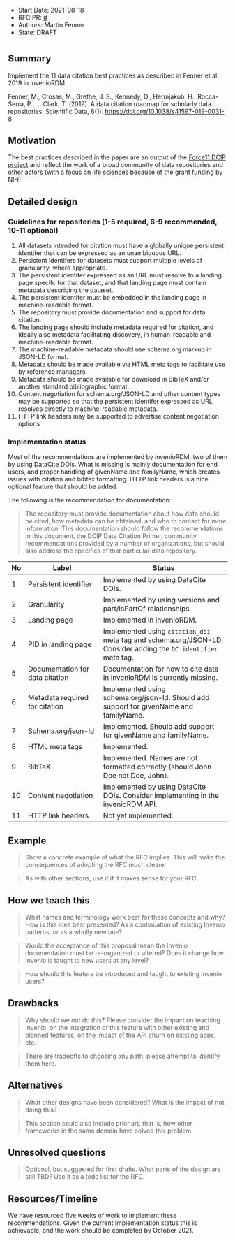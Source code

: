 - Start Date: 2021-08-18
- RFC PR: [#<PR>](https://github.com/inveniosoftware/rfcs/pull/<PR>)
- Authors: Martin Fenner
- State: DRAFT

# <RFC Data Citation Best Practices>

## Summary

Implement the 11 data citation best practices as described in Fenner et al. 2019 in invenioRDM.

Fenner, M., Crosas, M., Grethe, J. S., Kennedy, D., Hermjakob, H., Rocca-Serra, P., … Clark, T. (2019). A data citation roadmap for scholarly data repositories. Scientific Data, 6(1). https://doi.org/10.1038/s41597-019-0031-8

## Motivation

The best practices described in the paper are an output of the [Force11 DCIP project](https://www.force11.org/group/dcip) and reflect the work of a broad community of data repositories and other actors (with a focus on life sciences because of the grant funding by NIH).

## Detailed design

### Guidelines for repositories (1-5 required, 6-9 recommended, 10-11 optional)

1. All datasets intended for citation must have a globally unique persistent identifer that can be expressed as an unambiguous URL.
2. Persistent identifers for datasets must support multiple levels of granularity, where appropriate.
3. The persistent identifer expressed as an URL must resolve to a landing page specifc for that dataset, and that landing page must contain metadata describing the dataset.
4. The persistent identifer must be embedded in the landing page in machine-readable format.
5. The repository must provide documentation and support for data citation.
6. The landing page should include metadata required for citation, and ideally also metadata facilitating discovery, in human-readable and machine-readable format.
7. The machine-readable metadata should use schema.org markup in JSON-LD format.
8. Metadata should be made available via HTML meta tags to facilitate use by reference managers.
9. Metadata should be made available for download in BibTeX and/or another standard bibliographic format.
10. Content negotiation for schema.org/JSON-LD and other content types may be supported so that the persistent identifer expressed as URL resolves directly to machine-readable metadata.
11. HTTP link headers may be supported to advertise content negotiation options

### Implementation status

Most of the recommendations are implemented by invenioRDM, two of them by using DataCite DOIs. What is missing is mainly documentation for end users, and proper handling of givenName and familyName, which creates issues with citation and bibtex formatting. HTTP link headers is a nice optional feature that should be added.

The following is the recommendation for documentation:

> The repository must provide documentation about how data should be cited, how metadata can be obtained, and who to contact for more information. This documentation should follow the recommendations in this document, the DCIP Data Citation Primer, community recommendations provided by a number of organizations, but should also address the specifics of that particular data repository.

| No  | Label                           | Status                                                                                                          |
| --- | ------------------------------- | --------------------------------------------------------------------------------------------------------------- |
| 1   | Persistent identifier           | Implemented by using DataCite DOIs.                                                                             |
| 2   | Granularity                     | Implemented by using versions and part/isPartOf relationships.                                                  |
| 3   | Landing page                    | Implemented in invenioRDM.                                                                                      |
| 4   | PID in landing page             | Implemented using `citation_doi` meta tag and schema.org/JSON-LD. Consider adding the `DC.identifier` meta tag. |
| 5   | Documentation for data citation | Documentation for how to cite data in invenioRDM is currently missing.                                          |
| 6   | Metadata required for citation  | Implemented using schema.org/json-ld. Should add support for givenName and familyName.                          |
| 7   | Schema.org/json-ld              | Implemented. Should add support for givenName and familyName.                                                   |
| 8   | HTML meta tags                  | Implemented.                                                                                                    |
| 9   | BibTeX                          | Implemented. Names are not formatted correctly (should John Doe not Doe, John).                                 |
| 10  | Content negotiation             | Implemented by using DataCite DOIs. Consider implementing in the invenioRDM API.                                |
| 11  | HTTP link headers               | Not yet implemented.                                                                                            |

## Example

> Show a concrete example of what the RFC implies. This will make the consequences of adopting the RFC much clearer.

> As with other sections, use it if it makes sense for your RFC.

## How we teach this

> What names and terminology work best for these concepts and why? How is this idea best presented? As a continuation of existing Invenio patterns, or as a wholly new one?

> Would the acceptance of this proposal mean the Invenio documentation must be re-organized or altered? Does it change how Invenio is taught to new users at any level?

> How should this feature be introduced and taught to existing Invenio users?

## Drawbacks

> Why should we _not_ do this? Please consider the impact on teaching Invenio, on the integration of this feature with other existing and planned features, on the impact of the API churn on existing apps, etc.

> There are tradeoffs to choosing any path, please attempt to identify them here.

## Alternatives

> What other designs have been considered? What is the impact of not doing this?

> This section could also include prior art, that is, how other frameworks in the same domain have solved this problem.

## Unresolved questions

> Optional, but suggested for first drafts. What parts of the design are still TBD? Use it as a todo list for the RFC.

## Resources/Timeline

We have resourced five weeks of work to implement these recommendations. Given the current implementation status this is achievable, and the work should be completed by October 2021.
